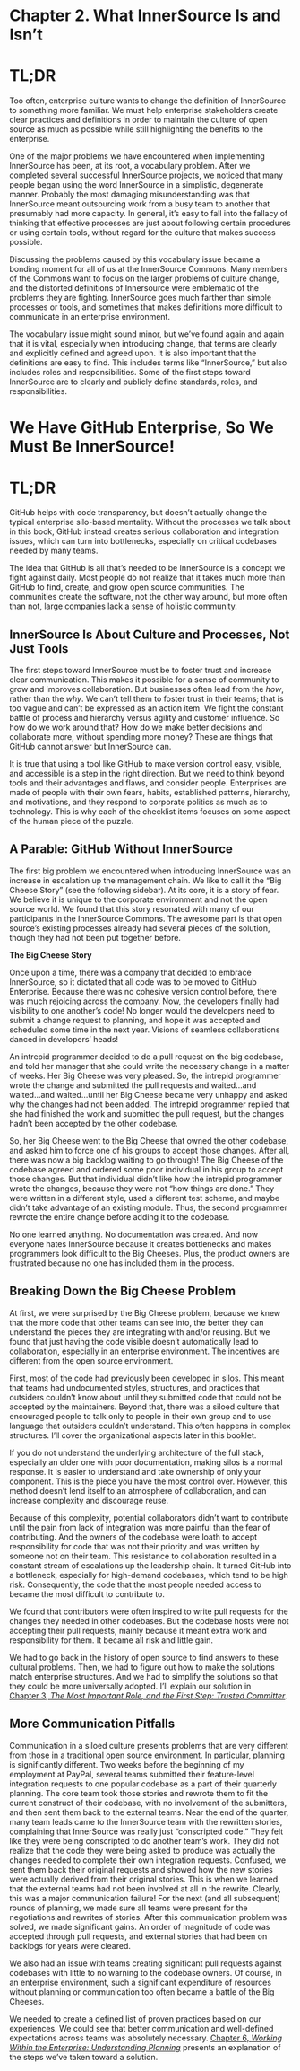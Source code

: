 Chapter 2. What InnerSource Is and Isn’t
========================================

TL;DR
=====

Too often, enterprise culture wants to change the definition of InnerSource to something more familiar. We must help enterprise stakeholders create clear practices and definitions in order to maintain the culture of open source as much as possible while still highlighting the benefits to the enterprise.

One of the major problems we have encountered when implementing InnerSource has been, at its root, a vocabulary problem. After we completed several successful InnerSource projects, we noticed that many people began using the word InnerSource in a simplistic, degenerate manner. Probably the most damaging misunderstanding was that InnerSource meant outsourcing work from a busy team to another that presumably had more capacity. In general, it’s easy to fall into the fallacy of thinking that effective processes are just about following certain procedures or using certain tools, without regard for the culture that makes success possible.

Discussing the problems caused by this vocabulary issue became a bonding moment for all of us at the InnerSource Commons. Many members of the Commons want to focus on the larger problems of culture change, and the distorted definitions of Innersource were emblematic of the problems they are fighting. InnerSource goes much farther than simple processes or tools, and sometimes that makes definitions more difficult to communicate in an enterprise environment.

The vocabulary issue might sound minor, but we’ve found again and again that it is vital, especially when introducing change, that terms are clearly and explicitly defined and agreed upon. It is also important that the definitions are easy to find. This includes terms like “InnerSource,” but also includes roles and responsibilities. Some of the first steps toward InnerSource are to clearly and publicly define standards, roles, and responsibilities.

We Have GitHub Enterprise, So We Must Be InnerSource!
=====================================================

TL;DR
=====

GitHub helps with code transparency, but doesn’t actually change the typical enterprise silo-based mentality. Without the processes we talk about in this book, GitHub instead creates serious collaboration and integration issues, which can turn into bottlenecks, especially on critical codebases needed by many teams.

The idea that GitHub is all that’s needed to be InnerSource is a concept we fight against daily. Most people do not realize that it takes much more than GitHub to find, create, and grow open source communities. The communities create the software, not the other way around, but more often than not, large companies lack a sense of holistic community.

InnerSource Is About Culture and Processes, Not Just Tools
----------------------------------------------------------

The first steps toward InnerSource must be to foster trust and increase clear communication. This makes it possible for a sense of community to grow and improves collaboration. But businesses often lead from the _how_, rather than the _why_. We can’t tell them to foster trust in their teams; that is too vague and can’t be expressed as an action item. We fight the constant battle of process and hierarchy versus agility and customer influence. So how do we work around that? How do we make better decisions and collaborate more, without spending more money? These are things that GitHub cannot answer but InnerSource can.

It is true that using a tool like GitHub to make version control easy, visible, and accessible is a step in the right direction. But we need to think beyond tools and their advantages and flaws, and consider people. Enterprises are made of people with their own fears, habits, established patterns, hierarchy, and motivations, and they respond to corporate politics as much as to technology. This is why each of the checklist items focuses on some aspect of the human piece of the puzzle.

A Parable: GitHub Without InnerSource
-------------------------------------

The first big problem we encountered when introducing InnerSource was an increase in escalation up the management chain. We like to call it the “Big Cheese Story” (see the following sidebar). At its core, it is a story of fear. We believe it is unique to the corporate environment and not the open source world. We found that this story resonated with many of our participants in the InnerSource Commons. The awesome part is that open source’s existing processes already had several pieces of the solution, though they had not been put together before.

**The Big Cheese Story**

Once upon a time, there was a company that decided to embrace InnerSource, so it dictated that all code was to be moved to GitHub Enterprise. Because there was no cohesive version control before, there was much rejoicing across the company. Now, the developers finally had visibility to one another’s code! No longer would the developers need to submit a change request to planning, and hope it was accepted and scheduled some time in the next year. Visions of seamless collaborations danced in developers’ heads!

An intrepid programmer decided to do a pull request on the big codebase, and told her manager that she could write the necessary change in a matter of weeks. Her Big Cheese was very pleased. So, the intrepid programmer wrote the change and submitted the pull requests and waited...and waited...and waited...until her Big Cheese became very unhappy and asked why the changes had not been added. The intrepid programmer replied that she had finished the work and submitted the pull request, but the changes hadn’t been accepted by the other codebase.

So, her Big Cheese went to the Big Cheese that owned the other codebase, and asked him to force one of his groups to accept those changes. After all, there was now a big backlog waiting to go through! The Big Cheese of the codebase agreed and ordered some poor individual in his group to accept those changes. But that individual didn’t like how the intrepid programmer wrote the changes, because they were not “how things are done.” They were written in a different style, used a different test scheme, and maybe didn’t take advantage of an existing module. Thus, the second programmer rewrote the entire change before adding it to the codebase.

No one learned anything. No documentation was created. And now everyone hates InnerSource because it creates bottlenecks and makes programmers look difficult to the Big Cheeses. Plus, the product owners are frustrated because no one has included them in the process.

Breaking Down the Big Cheese Problem
------------------------------------

At first, we were surprised by the Big Cheese problem, because we knew that the more code that other teams can see into, the better they can understand the pieces they are integrating with and/or reusing. But we found that just having the code visible doesn’t automatically lead to collaboration, especially in an enterprise environment. The incentives are different from the open source environment.

First, most of the code had previously been developed in silos. This meant that teams had undocumented styles, structures, and practices that outsiders couldn’t know about until they submitted code that could not be accepted by the maintainers. Beyond that, there was a siloed culture that encouraged people to talk only to people in their own group and to use language that outsiders couldn’t understand. This often happens in complex structures. I’ll cover the organizational aspects later in this booklet.

If you do not understand the underlying architecture of the full stack, especially an older one with poor documentation, making silos is a normal response. It is easier to understand and take ownership of only your component. This is the piece you have the most control over. However, this method doesn’t lend itself to an atmosphere of collaboration, and can increase complexity and discourage reuse.

Because of this complexity, potential collaborators didn’t want to contribute until the pain from lack of integration was more painful than the fear of contributing. And the owners of the codebase were loath to accept responsibility for code that was not their priority and was written by someone not on their team. This resistance to collaboration resulted in a constant stream of escalations up the leadership chain. It turned GitHub into a bottleneck, especially for high-demand codebases, which tend to be high risk. Consequently, the code that the most people needed access to became the most difficult to contribute to.

We found that contributors were often inspired to write pull requests for the changes they needed in other codebases. But the codebase hosts were not accepting their pull requests, mainly because it meant extra work and responsibility for them. It became all risk and little gain.

We had to go back in the history of open source to find answers to these cultural problems. Then, we had to figure out how to make the solutions match enterprise structures. And we had to simplify the solutions so that they could be more universally adopted. I’ll explain our solution in [Chapter 3, _The Most Important Role, and the First Step: Trusted Committer_](/chapter-3#the_most_important_rolecomma_and_the_fir).

More Communication Pitfalls
---------------------------

Communication in a siloed culture presents problems that are very different from those in a traditional open source environment. In particular, planning is significantly different. Two weeks before the beginning of my employment at PayPal, several teams submitted their feature-level integration requests to one popular codebase as a part of their quarterly planning. The core team took those stories and rewrote them to fit the current construct of their codebase, with no involvement of the submitters, and then sent them back to the external teams. Near the end of the quarter, many team leads came to the InnerSource team with the rewritten stories, complaining that InnerSource was really just “conscripted code.” They felt like they were being conscripted to do another team’s work. They did not realize that the code they were being asked to produce was actually the changes needed to complete their own integration requests. Confused, we sent them back their original requests and showed how the new stories were actually derived from their original stories. This is when we learned that the external teams had not been involved at all in the rewrite. Clearly, this was a major communication failure! For the next (and all subsequent) rounds of planning, we made sure all teams were present for the negotiations and rewrites of stories. After this communication problem was solved, we made significant gains. An order of magnitude of code was accepted through pull requests, and external stories that had been on backlogs for years were cleared.

We also had an issue with teams creating significant pull requests against codebases with little to no warning to the codebase owners. Of course, in an enterprise environment, such a significant expenditure of resources without planning or communication too often became a battle of the Big Cheeses.

We needed to create a defined list of proven practices based on our experiences. We could see that better communication and well-defined expectations across teams was absolutely necessary. [Chapter 6, _Working Within the Enterprise: Understanding Planning_](/chapter-6#working_within_the_enterprise_understand) presents an explanation of the steps we’ve taken toward a solution.
